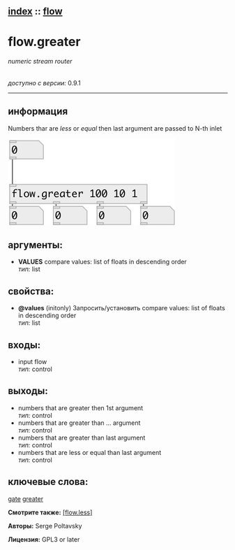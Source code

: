 [index](index.html) :: [flow](category_flow.html)
---

# flow.greater

###### numeric stream router

*доступно с версии:* 0.9.1

---


## информация
Numbers thar are *less* or *equal* then last argument are passed to N-th inlet


[![example](../examples/img/flow.greater.jpg)](../examples/pd/flow.greater.pd)



## аргументы:

* **VALUES**
compare values: list of floats in descending order<br>
_тип:_ list<br>





## свойства:

* **@values** (initonly)
Запросить/установить compare values: list of floats in descending order<br>
_тип:_ list<br>



## входы:

* input flow<br>
_тип:_ control



## выходы:

* numbers that are greater then 1st argument<br>
_тип:_ control
* numbers that are greater than ... argument<br>
_тип:_ control
* numbers that are greater than last argument<br>
_тип:_ control
* numbers that are less or equal than last argument<br>
_тип:_ control



## ключевые слова:

[gate](keywords/gate.html)
[greater](keywords/greater.html)



**Смотрите также:**
[\[flow.less\]](flow.less.html)




**Авторы:** Serge Poltavsky




**Лицензия:** GPL3 or later





